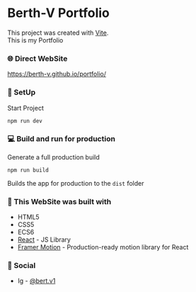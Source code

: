 # Berth-V Portfolio

This project was created with [Vite](https://github.com/vitejs/vite).  
This is my Portfolio

### :globe_with_meridians: Direct WebSite

https://berth-v.github.io/portfolio/

### :space_invader: SetUp

Start Project

`npm run dev`

### :computer: Build and run for production

Generate a full production build

`npm run build`

Builds the app for production to the `dist` folder

### :wrench: This WebSite was built with

- HTML5
- CSS5
- ECS6
- [React](https://react.dev/) - JS Library
- [Framer Motion](https://www.framer.com/motion/?utm_source=google&utm_medium=adwords&utm_campaign=TW-WW-All-GS-UA-Traffic-20190326-Brand.Bmm_) - Production-ready motion library for React

### :wave: Social

- Ig - [@bert.v1](https://www.instagram.com/bert.v1/)
